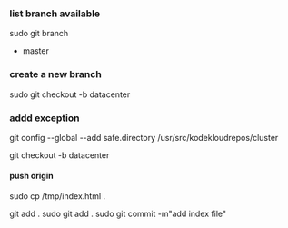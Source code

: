 ### list branch available
 sudo git branch

* master

### create a new branch
sudo git checkout -b datacenter
### addd exception

git config --global --add safe.directory /usr/src/kodekloudrepos/cluster

git checkout -b datacenter

#### push origin

sudo cp /tmp/index.html .

git add .
sudo git add .
sudo git commit -m"add index file"
